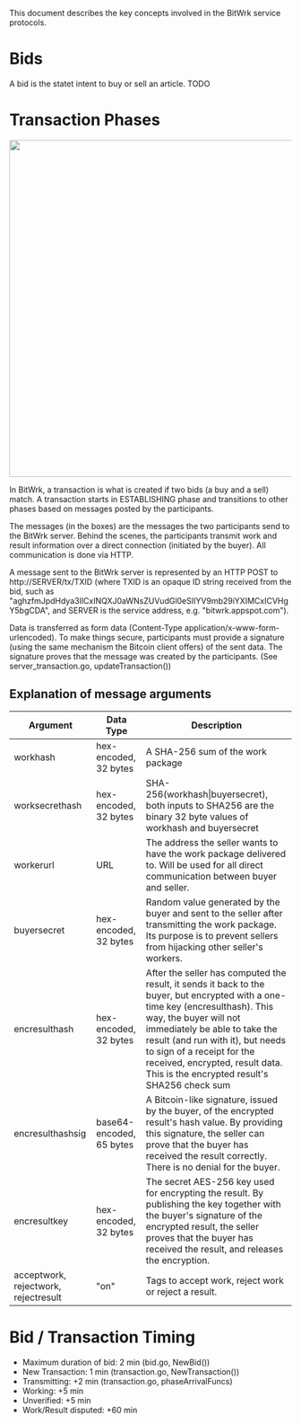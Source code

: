 This document describes the key concepts involved in the BitWrk service protocols.

Bids
====
A bid is the statet intent to buy or sell an article.
TODO

Transaction Phases
==================
<img src="http://files.bitwrk.net/transaction-phases.svg" width="600">

In BitWrk, a transaction is what is created if two bids (a buy and a sell) match.
A transaction starts in ESTABLISHING phase and transitions to other phases based on
messages posted by the participants.

The messages (in the boxes) are the messages the two participants send to the BitWrk server.
Behind the scenes, the participants transmit work and result information over a direct
connection (initiated by the buyer). All communication is done via HTTP.

A message sent to the BitWrk server is represented by an HTTP POST to
http://SERVER/tx/TXID (where TXID is an opaque ID string received from the bid,
such as "aghzfmJpdHdya3IlCxINQXJ0aWNsZUVudGl0eSIIYV9mb29iYXIMCxICVHgY5bgCDA", and SERVER
is the service address, e.g. "bitwrk.appspot.com").

Data is transferred as form data (Content-Type application/x-www-form-urlencoded).
To make things secure, participants must provide a signature (using the same mechanism the
Bitcoin client offers) of the sent data. The signature proves that the message was created
by the participants. (See server_transaction.go, updateTransaction())

Explanation of message arguments
--------------------------------

|Argument		|Data Type						| Description |
|---------------|-------------------------------|-------------|
|workhash		|hex-encoded, 32 bytes			|A SHA-256 sum of the work package |
|worksecrethash	|hex-encoded, 32 bytes			|SHA-256(workhash&#124;buyersecret), both inputs to SHA256 are the binary 32 byte values of workhash and buyersecret |
|workerurl		|URL							|The address the seller wants to have the work package delivered to. Will be used for all direct communication between buyer and seller. |
|buyersecret	|hex-encoded, 32 bytes			|Random value generated by the buyer and sent to the seller after transmitting the work package. Its purpose is to prevent sellers from hijacking other seller's workers.|
|encresulthash	|hex-encoded, 32 bytes			|After the seller has computed the result, it sends it back to the buyer, but encrypted with a one-time key (encresulthash). This way, the buyer will not immediately be able to take the result (and run with it), but needs to sign of a receipt for the received, encrypted, result data. This is the encrypted result's SHA256 check sum|
|encresulthashsig	|base64-encoded, 65 bytes	|A Bitcoin-like signature, issued by the buyer, of the encrypted result's hash value. By providing this signature, the seller can prove that the buyer has received the result correctly. There is no denial for the buyer.|
|encresultkey	|hex-encoded, 32 bytes			|The secret AES-256 key used for encrypting the result. By publishing the key together with the buyer's signature of the encrypted result, the seller proves that the buyer has received the result, and releases the encryption.|
|acceptwork, rejectwork, rejectresult|"on"		|Tags to accept work, reject work or reject a result.|


Bid / Transaction Timing
========================

- Maximum duration of bid: 2 min (bid.go, NewBid())
- New Transaction: 1 min (transaction.go, NewTransaction())
- Transmitting: +2 min (transaction.go, phaseArrivalFuncs)
- Working: +5 min
- Unverified: +5 min
- Work/Result disputed: +60 min